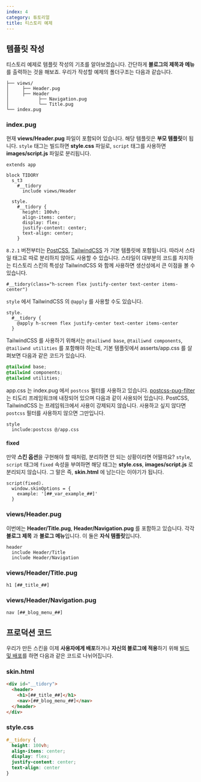 ```yaml
---
index: 4
category: 튜토리얼
title: 티스토리 예제
---
```


## 템플릿 작성

티스토리 예제로 템플릿 작성의 기초를 알아보겠습니다. 간단하게 **블로그의 제목과 메뉴**를 출력하는 것을 해보죠. 우리가 작성할 예제의 폴더구조는 다음과 같습니다.

```plaintext
├── views/
│     ├── Header.pug
│     ├── Header
│           ├── Navigation.pug
│           └── Title.pug
└── index.pug
```

### index.pug

현재 **views/Header.pug** 파일이 포함되어 있습니다. 해당 템플릿은 **부모 템플릿**이 됩니다. `style` 태그는 빌드하면 **style.css** 파일로, `script` 태그를 사용하면 **images/script.js** 파일로 분리됩니다.

```pug
extends app

block TIDORY
  s_t3
    #__tidory
      include views/Header

  style.
    #__tidory {
      height: 100vh;
      align-items: center;
      display: flex;
      justify-content: center;
      text-align: center;
    }
```

`8.2.1` 버전부터는 [PostCSS](https://postcss.org), [TailwindCSS](https://tailwindcss.com/) 가 기본 템플릿에 포함됩니다. 따라서 스타일 태그로 따로 분리하지 않아도 사용할 수 있습니다. 스타일이 대부분의 코드를 차지하는 티스토리 스킨의 특성상 TailwindCSS 와 함께 사용하면 생산성에서 큰 이점을 볼 수 있습니다.


```pug
#__tidory(class="h-screen flex justify-center text-center items-center")
```

`style` 에서 TailwindCSS 의 `@apply` 를 사용할 수도 있습니다.

```pug
style.
  #__tidory {
    @apply h-screen flex justify-center text-center items-center
  }
```

TailwindCSS 를 사용하기 위해서는 `@tailiwnd base`, `@tailiwnd components`, `@tailiwnd utilities` 를 포함해야 하는데, 기본 템플릿에서 asserts/app.css 를 살펴보면 다음과 같은 코드가 있습니다.

```css
@tailwind base;
@tailwind components;
@tailwind utilities;
```

app.css 는 index.pug 에서 `postcss` 필터를 사용하고 있습니다. [postcss-pug-filter](https://github.com/tidory/postcss-pug-filter) 는 티도리 프레임워크에 내장되어 있으며 다음과 같이 사용되어 있습니다. PostCSS, TailwindCSS 는 프레임워크에서 사용이 강제되지 않습니다. 사용하고 싶지 않다면 `postcss` 필터를 사용하지 않으면 그만입니다.

```pug
style
  include:postcss @/app.css
```

#### fixed

만약 **스킨 옵션**을 구현해야 할 때처럼, 분리하면 안 되는 상황이라면 어떨까요? `style`, `script` 태그에 `fixed` 속성을 부여하면 해당 태그는 **style.css**, **images/script.js** 로 분리되지 않습니다. 그 말은 즉, **skin.html** 에 남는다는 이야기가 됩니다.

```pug
script(fixed).
  window.skinOptions = {
    example: '[##_var_example_##]'
  }
```

### views/Header.pug

이번에는 **Header/Title.pug**, **Header/Navigation.pug** 를 포함하고 있습니다. 각각 **블로그 제목** 과 **블로그 메뉴**입니다. 이 둘은 **자식 템플릿**입니다.

```pug
header
  include Header/Title
  include Header/Navigation
```

### views/Header/Title.pug

```pug
h1 [##_title_##]
```

### views/Header/Navigation.pug

```pug
nav [##_blog_menu_##]
```

## 프로덕션 코드

우리가 만든 스킨을 이제 **사용자에게 배포**하거나 **자신의 블로그에 적용**하기 위해 [빌드 및 배포](/docs/deployment)를 하면 다음과 같은 코드로 나뉘어집니다.

### skin.html

```html
<div id="__tidory">
  <header>
    <h1>[##_title_##]</h1>
    <nav>[##_blog_menu_##]</nav>
  </header>
</div>
```

### style.css

```css
#__tidory {
  height: 100vh;
  align-items: center;
  display: flex;
  justify-content: center;
  text-align: center
}
```

